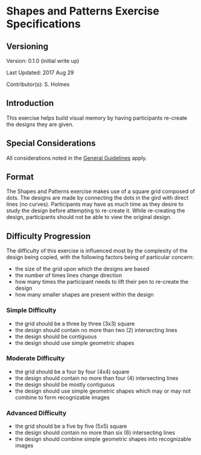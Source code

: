 # Shapes and Patterns Exercise Specifications

## Versioning

Version: 0.1.0 (initial write up)

Last Updated: 2017 Aug 29

Contributor(s): S. Holmes

## Introduction

This exercise helps build visual memory by having participants re-create the designs they are given.

## Special Considerations

All considerations noted in the [General Guidelines][guidelines] apply. 

## Format

The Shapes and Patterns exercise makes use of a square grid composed of dots. The designs are made by connecting the dots in the gird with direct lines (no curves). Participants may have as much time as they desire to study the design before attempting to re-create it. While re-creating the design, participants should not be able to view the original design.

## Difficulty Progression

The difficulty of this exercise is influenced most by the complexity of the design being copied, with the following factors being of particular concern:
- the size of the grid upon which the designs are based
- the number of times lines change direction 
- how many times the participant needs to lift their pen to re-create the design
- how many smaller shapes are present within the design

### Simple Difficulty

- the grid should be a three by three (3x3) square
- the design should contain no more than two (2) intersecting lines
- the design should be contiguous
- the design should use simple geometric shapes

### Moderate Difficulty

- the grid should be a four by four (4x4) square
- the design should contain no more than four (4) intersecting lines
- the design should be mostly contiguous
- the design should use simple geometric shapes which may or may not combine to form recognizable images

### Advanced Difficulty

- the grid should be a five by five (5x5) square
- the design should contain no more than six (6) intersecting lines
- the design should combine simple geometric shapes into recognizable images

[guidelines]: https://github.com/sbbholmes/VisionSkills.xyz/tree/structure/Exercises/General%20Guidelines.md
